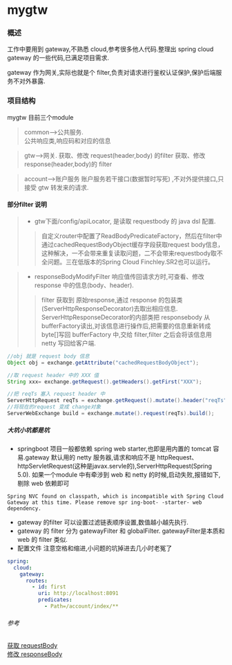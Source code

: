 # mygtw
### 概述
  工作中要用到 gateway,不熟悉 cloud,参考很多他人代码.整理出 spring cloud gateway 的一些代码,已满足项目需求.  
  
  gateway 作为网关,实际也就是个 filter,负责对请求进行鉴权认证保护,保护后端服务不对外暴露.
### 项目结构
  mygtw 目前三个module  
  >common-->公共服务.   
  >公共响应类,响应码和对应的信息  
  
  >gtw-->网关.
  > 获取、修改 request(header,body) 的filter
  > 获取、修改 response(header,body)的 filter  
  
 > account-->账户服务
 > 账户服务若干接口(数据暂时写死) ,不对外提供接口,只接受 gtw 转发来的请求.

#### 部分filter 说明
 > * gtw下面/config/apiLocator, 是读取 requestbody 的 java dsl 配置.  
 >> 自定义router中配置了ReadBodyPredicateFactory，然后在filter中通过cachedRequestBodyObject缓存字段获取request body信息，这种解决，一不会带来重复读取问题，二不会带来requestbody取不全问题。三在低版本的Spring Cloud Finchley.SR2也可以运行。
  
 > * responseBodyModifyFilter 响应值传回请求方时,可查看、修改 response 中的信息(body、header).  
 >> filter 获取到 原始response,通过 response 的包装类(ServerHttpResponseDecorator)去取出相应信息. ServerHttpResponseDecorator的内部类把 responsebody 从 bufferFactory读出,对该信息进行操作后,把需要的信息重新转成 byte[]写回 bufferFactory 中,交给 filter,filter 之后会将该信息用 netty 写回给客户端.
 
  ``` java
  //obj 就是 request body 信息
Object obj = exchange.getAttribute("cachedRequestBodyObject");

  //取 request header 中的 XXX 值
String xxx= exchange.getRequest().getHeaders().getFirst("XXX");

 //把 reqTs 塞入 request header 中
ServerHttpRequest reqTs = exchange.getRequest().mutate().header("reqTs", "21321").build();
 //将现在的request 变成 change对象
ServerWebExchange build = exchange.mutate().request(reqTs).build();

```

##### 大坑小坑都是坑
 * springboot 项目一般都依赖 spring web starter,也即是用内置的 tomcat 容易.gateway 默认用的 netty 服务器,请求和响应不是 httpRequest、httpServletRequest(这种是javax.servle的),ServerHttpRequest(Spring 5.0).
 如果一个module 中有牵涉到 web 和 netty 的时候,启动失败,报错如下, 剔除 web 依赖即可

 ```
Spring NVC found on classpath, which is incompatible with Spring Cloud Gateway at this time. Please remove spr ing-boot- -starter- web dependency.
```
* gateway 的filter 可以设置过滤链表顺序设置,数值越小越先执行.
* gateway 的 filter 分为 gatewayFilter 和 globalFilter. gatewayFilter是本质和 web 的 filter 类似.
* 配置文件 注意空格和缩进,小问题的坑掉进去几小时老冤了
```yaml
spring:
  cloud:
    gateway:
      routes:
        - id: first
          uri: http://localhost:8091
          predicates:
            - Path=/account/index/**
```


###### 参考
[获取 requestBody](https://blog.51cto.com/thinklili/2329184?cid=725051)  
[修改 responseBody](https://github.com/spring-cloud/spring-cloud-gateway/issues/47)
 

 
  